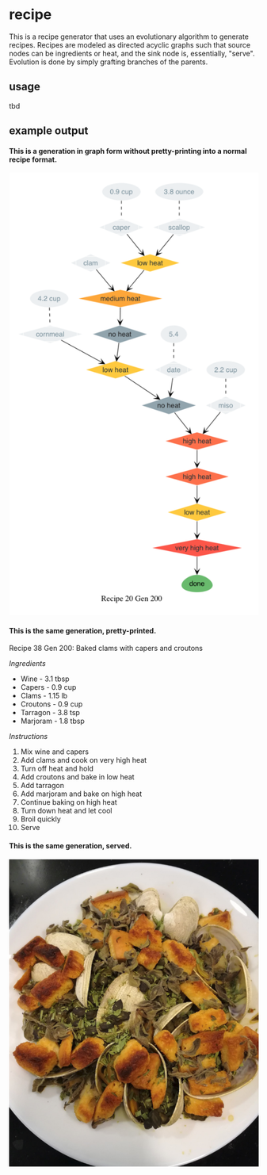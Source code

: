 # recipe
This is a recipe generator that uses an evolutionary algorithm to generate recipes. Recipes are modeled as directed acyclic graphs such that source nodes can be ingredients or heat, and the sink node is, essentially, "serve". Evolution is done by simply grafting branches of the parents.

## usage
tbd

## example output

#### This is a generation in graph form without pretty-printing into a normal recipe format.
![](recipe_graphs/Screen&#32;Shot&#32;2017-11-28&#32;at&#32;4.22.22&#32;AM.png)

#### This is the same generation, pretty-printed.
Recipe 38 Gen 200: Baked clams with capers and croutons

*Ingredients*

- Wine - 3.1 tbsp
- Capers - 0.9 cup
- Clams - 1.15 lb
- Croutons - 0.9 cup
- Tarragon - 3.8 tsp
- Marjoram - 1.8 tbsp

*Instructions*

1. Mix wine and capers
2. Add clams and cook on very high heat
3. Turn off heat and hold
4. Add croutons and bake in low heat
5. Add tarragon
6. Add marjoram and bake on high heat
7. Continue baking on high heat
8. Turn down heat and let cool
9. Broil quickly
10. Serve

#### This is the same generation, served.
![](Screenshot_recipe.png)
